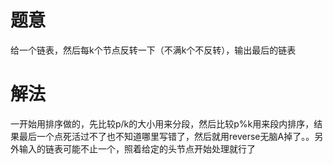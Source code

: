# 题意
给一个链表，然后每k个节点反转一下（不满k个不反转），输出最后的链表

# 解法
一开始用排序做的，先比较p/k的大小用来分段，然后比较p%k用来段内排序，结果最后一个点死活过不了也不知道哪里写错了，然后就用reverse无脑A掉了。。另外输入的链表可能不止一个，照着给定的头节点开始处理就行了